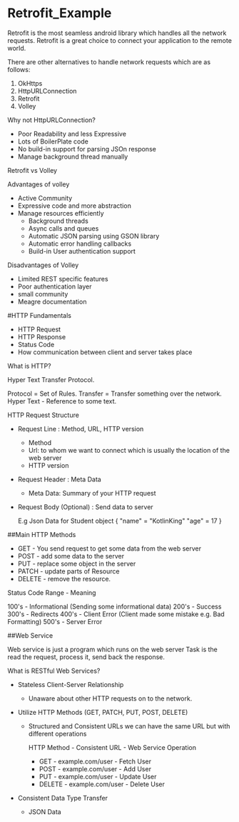 # Retrofit_Example
Retrofit is the most seamless android library which handles all the network requests.
Retrofit is a great choice to connect your application to the remote world.

There are other alternatives to handle network requests which are as follows: 

1. OkHttps 
2. HttpURLConnection 
3. Retrofit 
4. Volley

Why not HttpURLConnection? 

* Poor Readability and less Expressive
* Lots of BoilerPlate code 
* No build-in support for parsing JSOn response
* Manage background thread manually

Retrofit vs Volley 

Advantages of volley

* Active Community 
* Expressive code and more abstraction
* Manage resources efficiently 
  * Background threads 
  * Async calls and queues 
  * Automatic JSON parsing using GSON library 
  * Automatic error handling callbacks
  * Build-in User authentication support

Disadvantages of Volley

* Limited REST specific features 
* Poor authentication layer 
* small community 
* Meagre documentation 

#HTTP Fundamentals 

* HTTP Request
* HTTP Response
* Status Code 
* How communication between client and server takes place 

What is HTTP? 

Hyper Text Transfer Protocol.

Protocol = Set of Rules.
Transfer = Transfer something over the network.
Hyper Text - Reference to some text.

HTTP Request Structure 
* Request Line : Method, URL, HTTP version 
  * Method
  * Url: to whom we want to connect which is usually the location of
    the web server 
  * HTTP version

* Request Header : Meta Data
  * Meta Data: Summary of your HTTP request 

* Request Body (Optional) : Send data to server 
 
  E.g Json Data for Student object 
    {
      "name" = "KotlinKing"
      "age" = 17
    }

##Main HTTP Methods 
* GET - You send request to get some data from the web server 
* POST - add some data to the server 
* PUT - replace some object in the server
* PATCH - update parts of Resource 
* DELETE - remove the resource.

Status Code Range - Meaning 

100's   -   Informational (Sending some informational data)
200's   -   Success
300's   -   Redirects
400's   -   Client Error (Client made some mistake e.g. Bad Formatting)
500's   -   Server Error 

##Web Service

Web service is just a program which runs on the web server 
Task is the read the request, process it, send back the response. 

What is RESTful Web Services? 
* Stateless Client-Server Relationship
  * Unaware about other HTTP requests on to the network.
* Utilize HTTP Methods (GET, PATCH, PUT, POST, DELETE)
  * Structured and Consistent URLs
      we can have the same URL but with different operations 

    HTTP Method - Consistent URL - Web Service Operation
      
    * GET - example.com/user - Fetch User 
    * POST - example.com/user - Add User
    * PUT - example.com/user - Update User
    * DELETE - example.com/user - Delete User
 
* Consistent Data Type Transfer
  * JSON Data